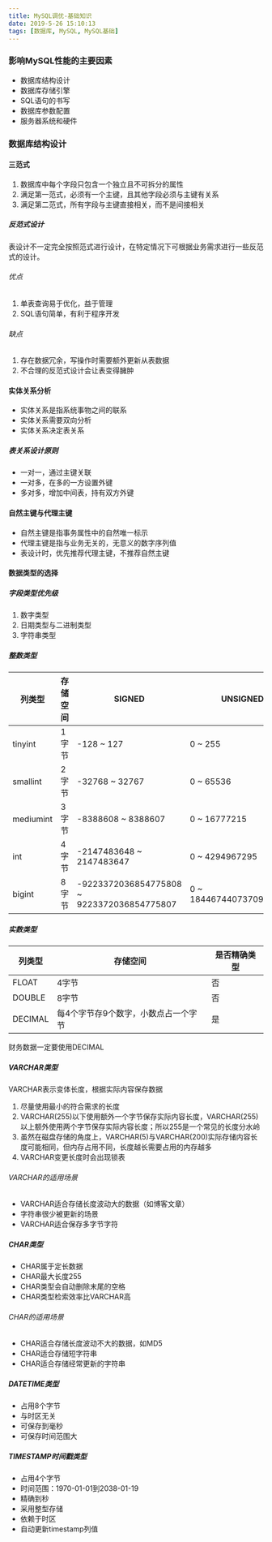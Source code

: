 ```yaml
---
title: MySQL调优-基础知识
date: 2019-5-26 15:10:13
tags: [数据库, MySQL, MySQL基础]
---
```


### 影响MySQL性能的主要因素

- 数据库结构设计
- 数据库存储引擎
- SQL语句的书写
- 数据库参数配置
- 服务器系统和硬件

### 数据库结构设计

#### 三范式

1. 数据库中每个字段只包含一个独立且不可拆分的属性
2. 满足第一范式，必须有一个主键，且其他字段必须与主键有关系
3. 满足第二范式，所有字段与主键直接相关，而不是间接相关

##### 反范式设计

表设计不一定完全按照范式进行设计，在特定情况下可根据业务需求进行一些反范式的设计。

###### 优点

1. 单表查询易于优化，益于管理
2. SQL语句简单，有利于程序开发

###### 缺点

1. 存在数据冗余，写操作时需要额外更新从表数据
2. 不合理的反范式设计会让表变得臃肿

#### 实体关系分析

- 实体关系是指系统事物之间的联系
- 实体关系需要双向分析
- 实体关系决定表关系

##### 表关系设计原则

- 一对一，通过主键关联
- 一对多，在多的一方设置外键
- 多对多，增加中间表，持有双方外键

#### 自然主键与代理主键

- 自然主键是指事务属性中的自然唯一标示
- 代理主键是指与业务无关的，无意义的数字序列值
- 表设计时，优先推荐代理主键，不推荐自然主键

#### 数据类型的选择

##### 字段类型优先级

1. 数字类型
2. 日期类型与二进制类型
3. 字符串类型

##### 整数类型

| 列类型    | 存储空间 | SIGNED                                     | UNSIGNED                 |
| --------- | -------- | ------------------------------------------ | ------------------------ |
| tinyint   | 1字节    | -128 ~ 127                                 | 0 ~ 255                  |
| smallint  | 2字节    | -32768 ~ 32767                             | 0 ~ 65536                |
| mediumint | 3字节    | -8388608 ~ 8388607                         | 0 ~ 16777215             |
| int       | 4字节    | -2147483648 ~ 2147483647                   | 0 ~ 4294967295           |
| bigint    | 8字节    | -9223372036854775808 ~ 9223372036854775807 | 0 ~ 18446744073709551615 |

##### 实数类型

| 列类型  | 存储空间                             | 是否精确类型 |
| ------- | ------------------------------------ | ------------ |
| FLOAT   | 4字节                                | 否           |
| DOUBLE  | 8字节                                | 否           |
| DECIMAL | 每4个字节存9个数字，小数点占一个字节 | 是           |

财务数据一定要使用DECIMAL

##### VARCHAR类型

VARCHAR表示变体长度，根据实际内容保存数据

1. 尽量使用最小的符合需求的长度
2. VARCHAR(255)以下使用额外一个字节保存实际内容长度，VARCHAR(255)以上额外使用两个字节保存实际内容长度；所以255是一个常见的长度分水岭
3. 虽然在磁盘存储的角度上，VARCHAR(5)与VARCHAR(200)实际存储内容长度可能相同，但内存占用不同，长度越长需要占用的内存越多
4. VARCHAR变更长度时会出现锁表

###### VARCHAR的适用场景

- VARCHAR适合存储长度波动大的数据（如博客文章）
- 字符串很少被更新的场景
- VARCHAR适合保存多字节字符

##### CHAR类型

- CHAR属于定长数据
- CHAR最大长度255
- CHAR类型会自动删除末尾的空格
- CHAR类型检索效率比VARCHAR高

###### CHAR的适用场景

- CHAR适合存储长度波动不大的数据，如MD5
- CHAR适合存储短字符串
- CHAR适合存储经常更新的字符串

##### DATETIME类型

- 占用8个字节
- 与时区无关
- 可保存到毫秒
- 可保存时间范围大

##### TIMESTAMP时间戳类型

- 占用4个字节
- 时间范围：1970-01-01到2038-01-19
- 精确到秒
- 采用整型存储
- 依赖于时区
- 自动更新timestamp列值